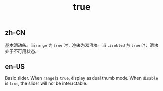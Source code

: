﻿---
order: 1
title:
  zh-CN: Reverse (CN)
  en-US: Reverse
---

## zh-CN
基本滑动条。当 `range` 为 `true` 时，渲染为双滑块。当 `disabled` 为 `true` 时，滑块处于不可用状态。


## en-US
Basic slider. When `range` is `true`, display as dual thumb mode. When `disable` is `true`, the slider will not be interactable.
